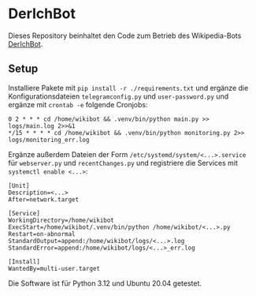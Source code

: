 # DerIchBot

Dieses Repository beinhaltet den Code zum Betrieb des Wikipedia-Bots [DerIchBot](https://de.wikipedia.org/wiki/Benutzer:DerIchBot).

## Setup
Installiere Pakete mit `pip install -r ./requirements.txt` und ergänze die Konfigurationsdateien `telegramconfig.py` und `user-password.py` und ergänze mit `crontab -e` folgende Cronjobs:

```
0 2 * * * cd /home/wikibot && .venv/bin/python main.py >> logs/main.log 2>>&1
*/15 * * * * cd /home/wikibot && .venv/bin/python monitoring.py 2>> logs/monitoring_err.log
```

Ergänze außerdem Dateien der Form `/etc/systemd/system/<...>.service` für `webserver.py` und `recentChanges.py` und registriere die Services mit `systemctl enable <...>`:
```
[Unit]
Description=<...>
After=network.target

[Service]
WorkingDirectory=/home/wikibot
ExecStart=/home/wikibot/.venv/bin/python /home/wikibot/<...>.py
Restart=on-abnormal
StandardOutput=append:/home/wikibot/logs/<...>.log
StandardError=append:/home/wikibot/logs/<...>_err.log

[Install]
WantedBy=multi-user.target
```

Die Software ist für Python 3.12 und Ubuntu 20.04 getestet.
